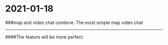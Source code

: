 # 2021-01-18
###map and video chat combine.
The most simple map video chat




--------------
####The feature will be more perfect.

